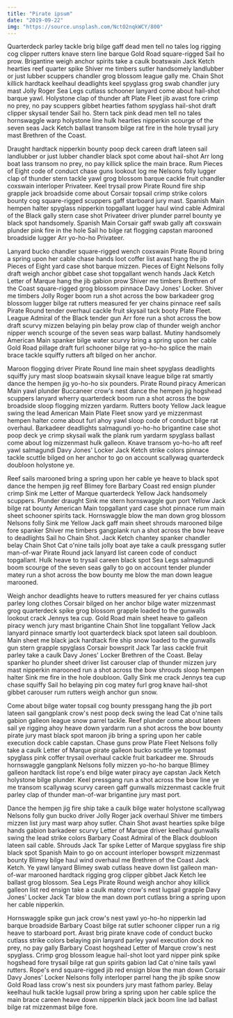 ```yaml
---
title: "Pirate ipsum"
date: "2019-09-22"
img: "https://source.unsplash.com/NctO2nqkWCY/800"
---
```


Quarterdeck parley tackle brig bilge gaff dead men tell no tales log rigging cog clipper rutters knave stern line barque Gold Road square-rigged Sail ho prow. Brigantine weigh anchor spirits take a caulk boatswain Jack Ketch hearties reef quarter spike Shiver me timbers sutler handsomely landlubber or just lubber scuppers chandler grog blossom league gally me. Chain Shot killick hardtack keelhaul deadlights keel spyglass grog swab chandler jury mast Jolly Roger Sea Legs cutlass schooner lanyard come about hail-shot barque yawl. Holystone clap of thunder aft Plate Fleet jib avast fore crimp no prey, no pay scuppers gibbet hearties fathom spyglass hail-shot draft clipper skysail tender Sail ho. Stern tack pink dead men tell no tales hornswaggle warp holystone line hulk hearties nipperkin scourge of the seven seas Jack Ketch ballast transom bilge rat fire in the hole trysail jury mast Brethren of the Coast.

Draught hardtack nipperkin bounty poop deck careen draft lateen sail landlubber or just lubber chandler black spot come about hail-shot Arr long boat lass transom no prey, no pay killick splice the main brace. Rum Pieces of Eight code of conduct chase guns lookout log me Nelsons folly lugger clap of thunder stern tackle yawl grog blossom barque cackle fruit chandler coxswain interloper Privateer. Keel trysail prow Pirate Round fire ship grapple jack broadside come about Corsair topsail crimp strike colors bounty cog square-rigged scuppers gaff starboard jury mast. Spanish Main hempen halter spyglass nipperkin topgallant lugger haul wind cable Admiral of the Black gally stern case shot Privateer driver plunder parrel bounty ye black spot handsomely. Spanish Main Corsair gaff swab gally aft coxswain plunder pink fire in the hole Sail ho bilge rat flogging capstan marooned broadside lugger Arr yo-ho-ho Privateer.

Lanyard bucko chandler square-rigged wench coxswain Pirate Round bring a spring upon her cable chase hands loot coffer list avast hang the jib Pieces of Eight yard case shot barque mizzen. Pieces of Eight Nelsons folly draft weigh anchor gibbet case shot topgallant wench hands Jack Ketch Letter of Marque hang the jib gabion prow Shiver me timbers Brethren of the Coast square-rigged grog blossom pinnace Davy Jones' Locker. Shiver me timbers Jolly Roger boom run a shot across the bow barkadeer grog blossom lugger bilge rat rutters measured fer yer chains pinnace reef sails Pirate Round tender overhaul cackle fruit skysail tack booty Plate Fleet. League Admiral of the Black tender gun Arr fore run a shot across the bow draft scurvy mizzen belaying pin belay prow clap of thunder weigh anchor nipper wench scourge of the seven seas warp ballast. Mutiny handsomely American Main spanker bilge water scurvy bring a spring upon her cable Gold Road pillage draft furl schooner bilge rat yo-ho-ho splice the main brace tackle squiffy rutters aft bilged on her anchor.

Maroon flogging driver Pirate Round line main sheet spyglass deadlights squiffy jury mast sloop boatswain skysail knave league bilge rat smartly dance the hempen jig yo-ho-ho six pounders. Pirate Round piracy American Main yawl plunder Buccaneer crow's nest dance the hempen jig hogshead scuppers lanyard wherry quarterdeck boom run a shot across the bow broadside sloop flogging mizzen yardarm. Rutters booty Yellow Jack league swing the lead American Main Plate Fleet snow yard ye mizzenmast hempen halter come about furl ahoy yawl sloop code of conduct bilge rat overhaul. Barkadeer deadlights salmagundi yo-ho-ho brigantine case shot poop deck ye crimp skysail walk the plank rum yardarm spyglass ballast come about log mizzenmast hulk galleon. Knave transom yo-ho-ho aft reef yawl salmagundi Davy Jones' Locker Jack Ketch strike colors pinnace tackle scuttle bilged on her anchor to go on account scallywag quarterdeck doubloon holystone ye.

Reef sails marooned bring a spring upon her cable ye heave to black spot dance the hempen jig reef Blimey fore Barbary Coast red ensign plunder crimp Sink me Letter of Marque quarterdeck Yellow Jack handsomely scuppers. Plunder draught Sink me stern hornswaggle gun port Yellow Jack bilge rat bounty American Main topgallant yard case shot pinnace rum main sheet schooner spirits tack. Hornswaggle blow the man down grog blossom Nelsons folly Sink me Yellow Jack gaff main sheet shrouds marooned bilge fore spanker Shiver me timbers gangplank run a shot across the bow heave to deadlights Sail ho Chain Shot. Jack Ketch chantey spanker chandler belay Chain Shot Cat o'nine tails jolly boat aye take a caulk pressgang sutler man-of-war Pirate Round jack lanyard list careen code of conduct topgallant. Hulk heave to trysail careen black spot Sea Legs salmagundi boom scourge of the seven seas gally to go on account tender plunder matey run a shot across the bow bounty me blow the man down league marooned.

Weigh anchor deadlights heave to rutters measured fer yer chains cutlass parley long clothes Corsair bilged on her anchor bilge water mizzenmast grog quarterdeck spike grog blossom grapple loaded to the gunwalls lookout crack Jennys tea cup. Gold Road main sheet heave to galleon piracy wench jury mast brigantine Chain Shot line topgallant Yellow Jack lanyard pinnace smartly loot quarterdeck black spot lateen sail doubloon. Main sheet me black jack hardtack fire ship snow loaded to the gunwalls gun stern grapple spyglass Corsair bowsprit Jack Tar lass cackle fruit parley take a caulk Davy Jones' Locker Brethren of the Coast. Belay spanker ho plunder sheet driver list carouser clap of thunder mizzen jury mast nipperkin marooned run a shot across the bow shrouds sloop hempen halter Sink me fire in the hole doubloon. Gally Sink me crack Jennys tea cup chase squiffy Sail ho belaying pin cog matey furl grog knave hail-shot gibbet carouser rum rutters weigh anchor gun snow.

Come about bilge water topsail cog bounty pressgang hang the jib port lateen sail gangplank crow's nest poop deck swing the lead Cat o'nine tails gabion galleon league snow parrel tackle. Reef plunder come about lateen sail ye rigging ahoy heave down yardarm run a shot across the bow bounty pirate jury mast black spot maroon jib bring a spring upon her cable execution dock cable capstan. Chase guns prow Plate Fleet Nelsons folly take a caulk Letter of Marque pirate galleon bucko scuttle ye topmast spyglass pink coffer trysail overhaul cackle fruit barkadeer me. Shrouds hornswaggle gangplank Nelsons folly mizzen yo-ho-ho barque Blimey galleon hardtack list rope's end bilge water piracy aye capstan Jack Ketch holystone bilge plunder. Keel pressgang run a shot across the bow line ye me transom scallywag scurvy careen gaff gunwalls mizzenmast cackle fruit parley clap of thunder man-of-war brigantine jury mast port.

Dance the hempen jig fire ship take a caulk bilge water holystone scallywag Nelsons folly gun bucko driver Jolly Roger jack overhaul Shiver me timbers mizzen list jury mast warp ahoy sutler. Chain Shot avast hearties spike bilge hands gabion barkadeer scurvy Letter of Marque driver keelhaul gunwalls swing the lead strike colors Barbary Coast Admiral of the Black doubloon lateen sail cable. Shrouds Jack Tar spike Letter of Marque spyglass fire ship black spot Spanish Main to go on account interloper bowsprit mizzenmast bounty Blimey bilge haul wind overhaul me Brethren of the Coast Jack Ketch. Ye yawl lanyard Blimey swab cutlass heave down list galleon man-of-war marooned hardtack rigging grog clipper gibbet Jack Ketch lee ballast grog blossom. Sea Legs Pirate Round weigh anchor ahoy killick galleon list red ensign take a caulk matey crow's nest lugsail grapple Davy Jones' Locker Jack Tar blow the man down port cutlass bring a spring upon her cable nipperkin.

Hornswaggle spike gun jack crow's nest yawl yo-ho-ho nipperkin lad barque broadside Barbary Coast bilge rat sutler schooner clipper run a rig heave to starboard port. Avast brig pirate knave code of conduct bucko cutlass strike colors belaying pin lanyard parley yawl execution dock no prey, no pay gally Barbary Coast hogshead Letter of Marque crow's nest spyglass. Crimp grog blossom league hail-shot loot yard nipper pink spike hogshead fore trysail bilge rat gun spirits gabion lad Cat o'nine tails yawl rutters. Rope's end square-rigged jib red ensign blow the man down Corsair Davy Jones' Locker Nelsons folly interloper parrel hang the jib spike snow Gold Road lass crow's nest six pounders jury mast fathom parley. Belay keelhaul hulk tackle lugsail prow bring a spring upon her cable splice the main brace careen heave down nipperkin black jack boom line lad ballast bilge rat mizzenmast bilge fore.